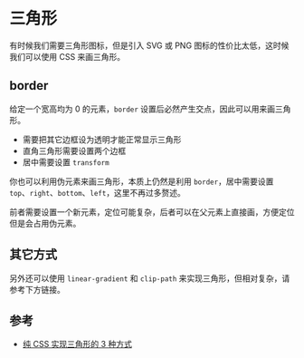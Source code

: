 # 三角形

有时候我们需要三角形图标，但是引入 SVG 或 PNG 图标的性价比太低，这时候我们可以使用 CSS 来画三角形。

## border

给定一个宽高均为 0 的元素，`border` 设置后必然产生交点，因此可以用来画三角形。

- 需要把其它边框设为透明才能正常显示三角形
- 直角三角形需要设置两个边框
- 居中需要设置 `transform`

你也可以利用伪元素来画三角形，本质上仍然是利用 `border`，居中需要设置 `top`、`right`、`bottom`、`left`，这里不再过多赘述。

前者需要设置一个新元素，定位可能复杂，后者可以在父元素上直接画，方便定位但是会占用伪元素。

<VEmbed src="https://stackblitz.com/edit/vitejs-vite-fesqn8?embed=1&file=src%2FApp.vue"></VEmbed>

## 其它方式

另外还可以使用 `linear-gradient` 和 `clip-path` 来实现三角形，但相对复杂，请参考下方链接。

## 参考

- [纯 CSS 实现三角形的 3 种方式](https://zhuanlan.zhihu.com/p/482361933)
